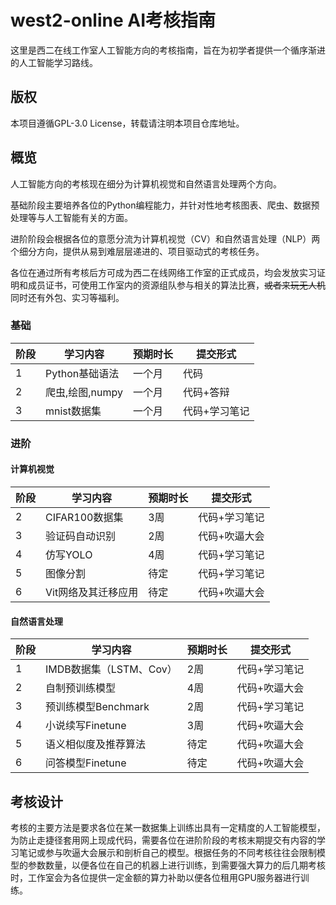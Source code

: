 # west2-online AI考核指南

这里是西二在线工作室人工智能方向的考核指南，旨在为初学者提供一个循序渐进的人工智能学习路线。

## 版权

本项目遵循GPL-3.0 License，转载请注明本项目仓库地址。

## 概览
人工智能方向的考核现在细分为计算机视觉和自然语言处理两个方向。

基础阶段主要培养各位的Python编程能力，并针对性地考核图表、爬虫、数据预处理等与人工智能有关的方面。

进阶阶段会根据各位的意愿分流为计算机视觉（CV）和自然语言处理（NLP）两个细分方向，提供从易到难层层递进的、项目驱动式的考核任务。

各位在通过所有考核后方可成为西二在线网络工作室的正式成员，均会发放实习证明和成员证书，可使用工作室内的资源组队参与相关的算法比赛，~~或者来玩无人机~~ 同时还有外包、实习等福利。
### 基础

| 阶段 | 学习内容               | 预期时长 | 提交形式  |
| ---- | ---------------------- | -------- | --------- |
| 1    | Python基础语法         | 一个月      | 代码      |
| 2    | 爬虫,绘图,numpy        | 一个月      | 代码+答辩   |
| 3    | mnist数据集            | 一个月      | 代码+学习笔记|

### 进阶
#### 计算机视觉
| 阶段 | 学习内容            | 预期时长 | 提交形式      |
| ---- | ------------------- | -------- | ------------- |
| 2    | CIFAR100数据集      | 3周      | 代码+学习笔记 |
| 3    | 验证码自动识别      | 2周      | 代码+吹逼大会 |
| 4    | 仿写YOLO            | 4周      | 代码+学习笔记 |
| 5    | 图像分割            | 待定     | 代码+学习笔记 |
| 6    | Vit网络及其迁移应用 | 待定     | 代码+吹逼大会 |
#### 自然语言处理
| 阶段 | 学习内容                | 预期时长 | 提交形式      |
| ---- | ----------------------- | -------- | ------------- |
| 1    | IMDB数据集（LSTM、Cov） | 2周      | 代码+学习笔记 |
| 2    | 自制预训练模型          | 4周      | 代码+吹逼大会 |
| 3    | 预训练模型Benchmark     | 2周      | 代码+学习笔记 |
| 4    | 小说续写Finetune        | 3周      | 代码+吹逼大会 |
| 5    | 语义相似度及推荐算法    | 待定     | 代码+吹逼大会 |
| 6    | 问答模型Finetune        | 待定     | 代码+吹逼大会 |

## 考核设计
考核的主要方法是要求各位在某一数据集上训练出具有一定精度的人工智能模型，为防止走捷径套用网上现成代码，需要各位在进阶阶段的考核末期提交有内容的学习笔记或参与吹逼大会展示和剖析自己的模型。根据任务的不同考核往往会限制模型的参数数量，以便各位在自己的机器上进行训练，到需要强大算力的后几期考核时，工作室会为各位提供一定金额的算力补助以便各位租用GPU服务器进行训练。
